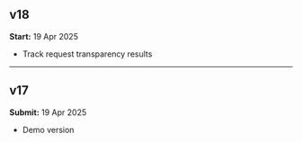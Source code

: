 ## v18  
**Start:** 19 Apr 2025  
- Track request transparency results  

---  

## v17  
**Submit:** 19 Apr 2025  
- Demo version  

